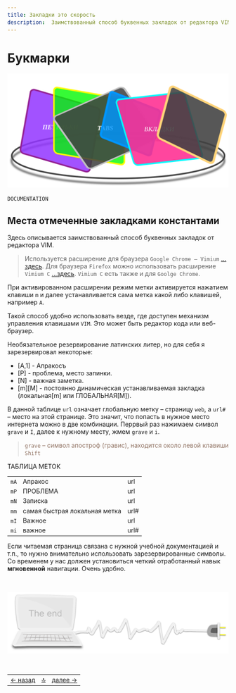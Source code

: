 ```yaml
---
title: Закладки это скорость
description:  Заимствованный способ буквенных закладок от редактора VIM.
---
```


<div class="navi"><nav id="navi"><!-- js --></nav></div>

# Букмарки

<span id="buki-bookmarks-img" class="img" onclick="imgResize()">![img](assets/svg/buki-bookmarks.svg)</span>

	DOCUMENTATION

## Места отмеченные закладками константами


Здесь описывается заимствованный способ буквенных закладок от редактора VIM.

>Используется расширение для браузера `Google Chrome – Vimium` […здесь](https://chrome.google.com/webstore/detail/vimium/dbepggeogbaibhgnhhndojpepiihcmeb). Для браузера `Firefox` можно использовать расширение `Vimium C` […здесь](https://addons.mozilla.org/ru/firefox/addon/vimium-c/?utm_source=addons.mozilla.org&utm_medium=referral&utm_content=search). `Vimium C` есть также и для `Goolge Chrome`.

При активированном расширении режим метки активируется нажатием клавиши `m` и далее устанавливается сама метка какой либо клавишей, например `A`.

Такой способ удобно использовать везде, где доступен механизм управления клавишами `VIM`. Это может быть редактор кода или веб-браузер.

Необязательное резервирование латинских литер, но для себя я зарезервировал некоторые:

- [A,1] - Апракосъ
- [P] - проблема, место запинки.
- [N] - важная заметка.
- [m][M] - постоянно динамическая устанавливаемая закладка (локальная[m] или ГЛОБАЛЬНАЯ[M]).

В данной таблице `url` означает глобальную метку –  страницу `web`, а `url#` – место на этой странице. Это значит, что попасть в нужное место интернета можно в две комбинации. Перрвый раз нажимаем символ `grave` и `I`, далее к нужному месту, жмем `grave` и `i`.  

><span style="color: #8F7161;">`grave` – символ апостроф (гравис), находится около левой клавиши `Shift` </span>
 
ТАБЛИЦА МЕТОК 

|        |                               |      |
| :----- | :---------------------------- | :--- |
| `mA`   | Апракос                       | url  |
| `mP`   | ПРОБЛЕМА                      | url  |
| `mN`   | Записка                       | url  |
| `mm`   | самая быстрая локальная метка | url# |
| `mI`   | Важное                        | url  |
| `mi`   | важное                        | url# |


Если читаемая страница связана с нужной учебной документацией и т.п., то нужно внимательно использовать зарезервированные символы. Со временем у нас должен установиться четкий отработанный навык **мгновенной** навигации. Очень удобно.

<br>

<span id="comp-end-img" class="img" onclick="imgResize()">![img](assets/svg/comp-end.svg)</span>

<script src="assets/js/navi.js"></script>
<!--ystm_start-->
<br>

 |||| 
 |:---|:---:|---:| 
 [← назад](az.md)|[ 🔝 ](#)|[далее →](buki-install-ts.md) 

 <br>
<!--ystm_end-->
